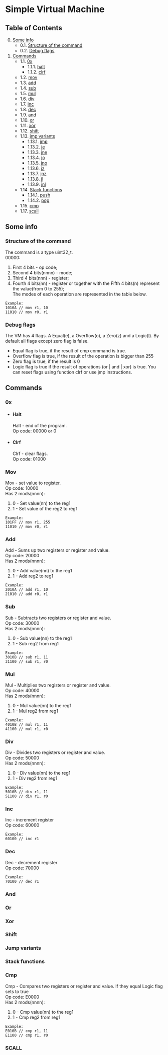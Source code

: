 # Simple Virtual Machine
## Table of Contents
0. [Some info](#si)
   - 0.1. [Structure of the command](#sotc)
   - 0.2. [Debug flags](#df)
1. [Commands](#cmds)
   - 1.1. [0x](#Zero)
      - 1.1.1. [halt](#halt)
      - 1.1.2. [clrf](#clrf)
   - 1.2. [mov](#mov)
   - 1.3. [add](#add)
   - 1.4. [sub](#sub)
   - 1.5. [mul](#mul)
   - 1.6. [div](#div)
   - 1.7. [inc](#inc)
   - 1.8. [dec](#dec)
   - 1.9. [and](#and)
   - 1.10. [or](#or)
   - 1.11. [xor](#xor)
   - 1.12. [shift](#shift)
   - 1.13. [jmp variants](#jmpInstr)
      - 1.13.1. [jmp](#jmp)
      - 1.13.2. [je](#je)
      - 1.13.3. [jne](#jne)
      - 1.13.4. [jo](#jo)
      - 1.13.5. [jno](#jno)
      - 1.13.6. [jz](#jz)
      - 1.13.7. [jnz](#jnz)
      - 1.13.8. [jl](#jl)
      - 1.13.9. [jnl](#jnl)
   - 1.14. [Stack functions](#stk)
      - 1.14.1. [push](#push)
      - 1.14.2. [pop](#pop)
   - 1.15. [cmp](#cmp)
   - 1.17. [scall](#scall)

## Some info <a name="si"></a>
### Structure of the command <a name="sotc"></a>
The command is a type uint32_t. <br>
00000: <br>
1. First 4 bits - op code; <br>
2. Second 4 bits(nnnn) - mode; <br>
3. Third  4 bits(nnn) - register; <br>
4. Fourth 4 bits(nn) - register or
together with the Fifth 4 bits(n) represent the value(from 0 to 255); <br>
The modes of each operation are represented in the table below. <br>
```
Example:
1010A // mov r1, 10
11010 // mov r0, r1
```

### Debug flags <a name="df"></a>
The VM has 4 flags. A Equal(e), a Overflow(o), a Zero(z) and a Logic(l). By default all flags except zero flag is false. <br>
- Equal flag is true, if the result of cmp command is true.
- Overflow flag is true, if the result of the operation is bigger than 255
- Zero flag is true, if the result is 0
- Logic flag is true if the result of operations (or | and | xor) is true.
You can reset flags using function clrf or use jmp instructions.

## Commands <a name="cmds"></a>
### 0x <a name="Zero"></a>
   - #### Halt <a name="halt"></a>
     Halt - end of the program. <br>
     Op code: 00000 or 0 <br>
   - #### Clrf <a name="clrf"></a>
     Clrf - clear flags. <br>
     Op code: 01000 <br>

### Mov <a name="mov"></a>
Mov - set value to register. <br>
Op code: 10000 <br>
Has 2 mods(nnnn): <br>
1. 0 - Set value(nn) to the reg1
2. 1 - Set value of the reg2 to reg1
```
Example:
101FF // mov r1, 255
11010 // mov r0, r1
```

### Add <a name="add"></a>
Add - Sums up two registers or register and value. <br>
Op code: 20000 <br>
Has 2 mods(nnnn): <br>
1. 0 - Add value(nn) to the reg1
2. 1 - Add reg2 to reg1
```
Example:
2010A // add r1, 10
21010 // add r0, r1
```

### Sub <a name="sub"></a>
Sub - Subtracts two registers or register and value. <br>
Op code: 30000 <br>
Has 2 mods(nnnn): <br>
1. 0 - Sub value(nn) to the reg1
2. 1 - Sub reg2 from reg1
```
Example:
3010B // sub r1, 11
31100 // sub r1, r0
```

### Mul <a name="mul"></a>
Mul - Multiplies two registers or register and value. <br>
Op code: 40000 <br>
Has 2 mods(nnnn): <br>
1. 0 - Mul value(nn) to the reg1
2. 1 - Mul reg2 from reg1
```
Example:
4010B // mul r1, 11
41100 // mul r1, r0
```

### Div <a name="div"></a>
Div - Divides two registers or register and value. <br>
Op code: 50000 <br>
Has 2 mods(nnnn): <br>
1. 0 - Div value(nn) to the reg1
2. 1 - Div reg2 from reg1
```
Example:
5010B // div r1, 11
51100 // div r1, r0
```

### Inc <a name="inc"></a>
Inc - increment register <br>
Op code: 60000 <br>
```
Example:
60100 // inc r1
```

### Dec <a name="dec"></a>
Dec - decrement register <br>
Op code: 70000 <br>
```
Example:
70100 // dec r1
```

### And <a name="and"></a>

### Or <a name="or"></a>

### Xor <a name="xor"></a>

### Shift <a name="shift"></a>

### Jump variants <a name="jumpInstr"></a>

### Stack functions <a name="stk"></a>

### Cmp <a name="cmp"></a>
Cmp - Compares two registers or register and value. If they equal Logic flag sets to true <br>
Op code: E0000 <br>
Has 2 mods(nnnn): <br>
1. 0 - Cmp value(nn) to the reg1
2. 1 - Cmp reg2 from reg1
```
Example:
E010B // cmp r1, 11
E1100 // cmp r1, r0
```

### SCALL <a name="scall"></a>